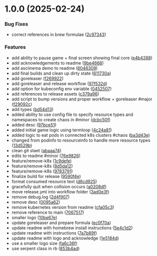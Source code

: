 # 1.0.0 (2025-02-24)


### Bug Fixes

* correct references in brew formulae ([2c97343](https://github.com/stuttgart-things/sthings-snake/commit/2c97343abf70054d340a8f034db07e1276466877))


### Features

* add ability to pause game + final screen showing final core ([e4b4288](https://github.com/stuttgart-things/sthings-snake/commit/e4b428834215fd3beef41d1f828722f601ff888b))
* add acknowledgements to readme ([9be4668](https://github.com/stuttgart-things/sthings-snake/commit/9be46680ddfe54e896cc946a9b18fc1436ffbcc6))
* add asciinema demo to readme ([6046309](https://github.com/stuttgart-things/sthings-snake/commit/6046309d555bcc86462db4d306447d676ee6370d))
* add final builds and clean up dirty state ([611730a](https://github.com/stuttgart-things/sthings-snake/commit/611730a19f689a901735fd47812ecb69e66fd5d2))
* add goreleaser ([f269922](https://github.com/stuttgart-things/sthings-snake/commit/f26992224c681a4c5f0e8b490c34530f6ab3818f))
* add goreleaser and release workflow ([97f532d](https://github.com/stuttgart-things/sthings-snake/commit/97f532d7b809f7ce83d5e58e55699d8aa4a9c601))
* add option for kubeconfig env variable ([0452507](https://github.com/stuttgart-things/sthings-snake/commit/0452507de2abaa9357f11cc77006b541c0e9639a))
* add references to release assets ([c379a96](https://github.com/stuttgart-things/sthings-snake/commit/c379a9651faccc3f1f268e54c34e35b5815894de))
* add script to bump versions and proper workflow + goreleaser #major ([f29092c](https://github.com/stuttgart-things/sthings-snake/commit/f29092c925987b43222a7656ee1bae9c7b6b1459))
* add types ([bd54d13](https://github.com/stuttgart-things/sthings-snake/commit/bd54d134de581d3d8002361ced87fae190320624))
* added ability to use config file to specify resource types and namespaces to create chaos in #minor ([dcbc50f](https://github.com/stuttgart-things/sthings-snake/commit/dcbc50f741a7d2eb0788404cb155af9879ba165b))
* added desc ([97bce51](https://github.com/stuttgart-things/sthings-snake/commit/97bce518a703433ba32a7f992451c2ef4c2ed1e1))
* added initial game logic using termloop ([4c24a81](https://github.com/stuttgart-things/sthings-snake/commit/4c24a8117385fefeba1c8a198a52197982504176))
* added logic to eat pods in connected k8s clusters #chaos ([ba3d43e](https://github.com/stuttgart-things/sthings-snake/commit/ba3d43e3a840a1a4a7ac30a54dd4bd43330e4b9b))
* changed from podinfo to resourceinfo to handle more resource types ([13d529b](https://github.com/stuttgart-things/sthings-snake/commit/13d529bd39ba78815a2ab0317c8b40f69522fc98))
* clean git staet ([abaaa74](https://github.com/stuttgart-things/sthings-snake/commit/abaaa7464d4f60bced0c5d500655bf011cc2666f))
* edits to readme #minor ([76e9826](https://github.com/stuttgart-things/sthings-snake/commit/76e9826cf38481a9946febf3a625f4600ed44851))
* feature/remove-k8s ([1c9defe](https://github.com/stuttgart-things/sthings-snake/commit/1c9defe797ada7e64f221f3ea732fb4fb74bb2b0))
* feature/remove-k8s ([8d5da12](https://github.com/stuttgart-things/sthings-snake/commit/8d5da12beb653e43cc592d6cf750b2cb1b980052))
* feature/remove-k8s ([9783791](https://github.com/stuttgart-things/sthings-snake/commit/9783791f8ca8d46fcb11112cc781929ec52dc38a))
* finalize build for release ([9590f4e](https://github.com/stuttgart-things/sthings-snake/commit/9590f4e46f78211a451169fb002d12cca9e456ad))
* format consumed resource text ([d6cd925](https://github.com/stuttgart-things/sthings-snake/commit/d6cd925585de883dc5031d243b4e2d512c8668bf))
* gracefully quit when collision occurs ([a0208df](https://github.com/stuttgart-things/sthings-snake/commit/a0208df47af7f3e1d793894c74143e3a437e956e))
* move release.yml into workflow folder ([3ad0e3f](https://github.com/stuttgart-things/sthings-snake/commit/3ad0e3f4f3c4136dd1e43114b8d47bbaa8075744))
* remove debug.log ([2d4f907](https://github.com/stuttgart-things/sthings-snake/commit/2d4f90743b9ccee6e61807491d604ae783573d8c))
* remove desc ([0095a62](https://github.com/stuttgart-things/sthings-snake/commit/0095a621eeea5a94fd702d9514a585afb80ab2bb))
* remove kubernetes version from readme ([cfa05c3](https://github.com/stuttgart-things/sthings-snake/commit/cfa05c351e38282c5e4124a322dd71f93b541bc3))
* remove reference to main ([7067517](https://github.com/stuttgart-things/sthings-snake/commit/70675172ebc6bbf05dcdb888a9eb28597d62cac2))
* smaller logo ([10be67e](https://github.com/stuttgart-things/sthings-snake/commit/10be67e1daa699e0b56a4ff4a49e007cb71af4c6))
* update goreleaser and prepare formula ([ec0f70a](https://github.com/stuttgart-things/sthings-snake/commit/ec0f70a21ea54438a458bc56c61aaad4f76f9464))
* update readme with homebrew install instructions ([5e4c1d2](https://github.com/stuttgart-things/sthings-snake/commit/5e4c1d2cae4721531b1de33dcfe430eded1655ee))
* update readme with instructions ([7a7b89f](https://github.com/stuttgart-things/sthings-snake/commit/7a7b89f954307948a5daaa6b6f69b2457e08267d))
* update readme with logo and acknowledge ([1e5184d](https://github.com/stuttgart-things/sthings-snake/commit/1e5184da0baa41aa0d32638e973a7d7f16ec6321))
* use a smaller logo size ([fa6c36f](https://github.com/stuttgart-things/sthings-snake/commit/fa6c36f5764964a29c03e5373887c494c75e798c))
* use serpent class in rb ([853b4ad](https://github.com/stuttgart-things/sthings-snake/commit/853b4adc7b5d8efede079d8000eb40b9e2796277))
